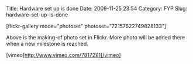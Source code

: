 Title: Hardware set up is done
Date: 2009-11-25 23:54
Category: FYP
Slug: hardware-set-up-is-done

[flickr-gallery mode="photoset" photoset="72157622749828133"]

Above is the making-of photo set in Flickr. More photo will be added
there when a new milestone is reached.

[vimeo]http://www.vimeo.com/7817291[/vimeo]
